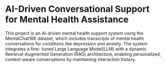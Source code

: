 # AI-Driven Conversational Support for Mental Health Assistance
This project is an AI-driven mental health support system using the MentalChat16K dataset, which includes transcripts of mental health conversations for conditions like depression and anxiety. The system integrates a fine-
tuned Large Language Model(LLM) with a dynamic Retrieval-Augmented Generation (RAG) architecture, enabling personalized, context-aware conversations by maintaining interaction history. 

